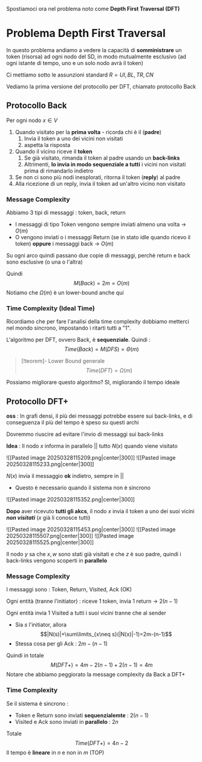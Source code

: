 Spostiamoci ora nel problema noto come **Depth First Traversal (DFT)**
# Problema Depth First Traversal

In questo problema andiamo a vedere la capacità di **somministrare** un token (risorsa) ad ogni nodo del SD, in modo mutualmente esclusivo (ad ogni istante di tempo, uno e un solo nodo avrà il token)

Ci mettiamo sotto le assunzioni standard $R={UI,BL,TR,CN}$

Vediamo la prima versione del protocollo per DFT, chiamato protocollo Back

## Protocollo Back

Per ogni nodo $x\in V$
1. Quando visitato per la **prima volta** - ricorda chi è il (**padre**)
	1. Invia il token a uno dei vicini non visitati
	2. aspetta la risposta
2. Quando il vicino riceve il **token**
	1. Se già visitato, rimanda il token al padre usando un **back-links**
	2. Altrimenti, **lo invia in modo sequenziale a tutti** i vicini non visitati prima di rimandarlo indietro
3. Se non ci sono più nodi inesplorati, ritorna il token (**reply**) al padre
4. Alla ricezione di un reply, invia il token ad un'altro vicino non visitato

### Message Complexity

Abbiamo 3 tipi di messaggi : token, back, return

- I messaggi di tipo Token vengono sempre inviati almeno una volta -> $O(m)$
- O vengono inviati o i messaggi Return (se in stato idle quando ricevo il token) **oppure** i messaggi back -> $O(m)$

Su ogni arco quindi passano due copie di messaggi, perchè return e back sono esclusive (o una o l'altra)

Quindi $$M(Back)=2m=O(m)$$
Notiamo che $\Omega(m)$ è un lower-bound anche qui

### Time Complexity (Ideal Time)

Ricordiamo che per fare l'analisi della time complexity dobbiamo metterci nel mondo sincrono, impostando i ritarti tutti a "1".

L'algoritmo per DFT, ovvero Back, è **sequenziale**. Quindi : 
$$Time(Back)=M(DFS)=\Theta(m)$$
>[!teorem]- Lower Bound generale
>$$Time(DFT)=\Omega(m)$$

Possiamo migliorare questo algoritmo? SI, migliorando il tempo ideale

## Protocollo DFT+

**oss** : In grafi densi, il più dei messaggi potrebbe essere sui back-links, e di conseguenza il più del tempo è speso su questi archi

Dovremmo riuscire ad evitare l'invio di messaggi sui back-links

**Idea** : Il nodo $x$ informa in parallelo $||$ tutto $N(x)$ quando viene visitato

![[Pasted image 20250328115209.png|center|300]]
![[Pasted image 20250328115233.png|center|300]]

$N(x)$ invia il messaggio **ok** indietro, sempre in $||$
- Questo è necessario quando il sistema non è sincrono

![[Pasted image 20250328115352.png|center|300]]

**Dopo** aver ricevuto **tutti gli akcs**, il nodo $x$ invia il token a uno dei suoi vicini ***non visitati*** ($x$ già li conosce tutti)

![[Pasted image 20250328115453.png|center|300]]
![[Pasted image 20250328115507.png|center|300]]
![[Pasted image 20250328115525.png|center|300]]

Il nodo $y$ sa che $x,w$ sono stati già visitati e che $z$ è suo padre, quindi i back-links vengono scoperti in **parallelo**

### Message Complexity

I messaggi sono : Token, Return, Visited, Ack (OK)

Ogni entità (tranne l'initiator) : riceve $1$ token, invia $1$ return -> $2(n-1)$

Ogni entità invia $1$ Visited a tutti i suoi vicini tranne che al sender
- Sia $s$ l'initiator, allora $$|N(s)|+\sum\limits_{x\neq s}(|N(x)|-1)=2m-(n-1)$$
- Stessa cosa per gli Ack : $2m-(n-1)$

Quindi in totale $$M(DFT+)=4m-2(n-1)+2(n-1)=4m$$
Notare che abbiamo peggiorato la message complexity da Back a DFT+

### Time Complexity

Se il sistema è sincrono : 
- Token e Return sono inviati **sequenzialemte** : $2(n-1)$
- Visited e Ack sono inviati in **parallelo** : $2n$

Totale $$Time(DFT+)=4n-2$$
Il tempo è **lineare** in $n$ e non in $m$ (TOP)

